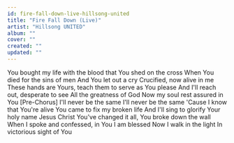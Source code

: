 ```yaml
---
id: fire-fall-down-live-hillsong-united
title: "Fire Fall Down (Live)"
artist: "Hillsong UNITED"
album: ""
cover: ""
created: ""
updated: ""
---
```


You bought my life with the blood that You shed on the cross
When You died for the sins of men
And You let out a cry
Crucified, now alive in me
These hands are Yours, teach them to serve as You please
And I'll reach out, desperate to see
All the greatness of God
Now my soul rest assured in You
[Pre-Chorus]
I'll never be the same
I'll never be the same
'Cause I know that You're alivе
You came to fix my broken life
And I'll sing to glorify Your holy namе
Jesus Christ
You've changed it all, You broke down the wall
When I spoke and confessed, in You I am blessed
Now I walk in the light
In victorious sight of You